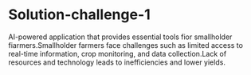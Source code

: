 # Solution-challenge-1
AI-powered application that provides essential tools fior smallholder fiarmers.Smallholder farmers face challenges such as limited access to real-time information, crop monitoring, and data collection.Lack of resources and technology leads to inefficiencies and lower yields.
